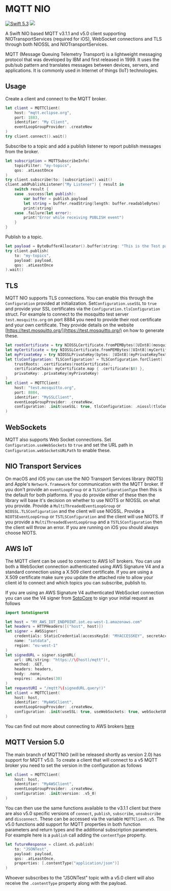 # MQTT NIO 

[<img src="http://img.shields.io/badge/swift-5.3-brightgreen.svg" alt="Swift 5.3" />](https://swift.org)
[<img src="https://github.com/adam-fowler/mqtt-nio/workflows/CI/badge.svg" />](https://github.com/adam-fowler/mqtt-nio/workflows/CI/badge.svg)

A Swift NIO based MQTT v3.1.1 and v5.0 client supporting NIOTransportServices (required for iOS), WebSocket connections and TLS through both NIOSSL and NIOTransportServices.

MQTT (Message Queuing Telemetry Transport) is a lightweight messaging protocol that was developed by IBM and first released in 1999. It uses the pub/sub pattern and translates messages between devices, servers, and applications. It is commonly used in Internet of things (IoT) technologies.

## Usage

Create a client and connect to the MQTT broker.  

```swift
let client = MQTTClient(
    host: "mqtt.eclipse.org", 
    port: 1883,
    identifier: "My Client",
    eventLoopGroupProvider: .createNew
)
try client.connect().wait()
```

Subscribe to a topic and add a publish listener to report publish messages from the broker.
```swift
let subscription = MQTTSubscribeInfo(
    topicFilter: "my-topics",
    qos: .atLeastOnce
)
try client.subscribe(to: [subscription]).wait()
client.addPublishListener("My Listener") { result in
    switch result {
    case .success(let publish):
        var buffer = publish.payload
        let string = buffer.readString(length: buffer.readableBytes)
        print(string)
    case .failure(let error):
        print("Error while receiving PUBLISH event")
    }
}
```

Publish to a topic.
```swift
let payload = ByteBufferAllocator().buffer(string: "This is the Test payload")
try client.publish(
    to: "my-topics",
    payload: payload,
    qos: .atLeastOnce
).wait()
```
## TLS

MQTT NIO supports TLS connections. You can enable this through the `Configuration` provided at initialization. Set`Configuration.useSSL` to `true` and provide your SSL certificates via the `Configuration.tlsConfiguration` struct. For example to connect to the mosquitto test server `test.mosquitto.org` on port 8884 you need to provide their root certificate and your own certificate. They provide details on the website [https://test.mosquitto.org/](https://test.mosquitto.org/) on how to generate these.

```swift
let rootCertificate = try NIOSSLCertificate.fromPEMBytes([UInt8](mosquittoCertificateText.utf8))
let myCertificate = try NIOSSLCertificate.fromPEMBytes([UInt8](myCertificateText.utf8))
let myPrivateKey = try NIOSSLPrivateKey(bytes: [UInt8](myPrivateKeyText.utf8), format: .pem)
let tlsConfiguration: TLSConfiguration? = TLSConfiguration.forClient(
    trustRoots: .certificates(rootCertificate),
    certificateChain: myCertificate.map { .certificate($0) },
    privateKey: .privateKey(myPrivateKey)
)
let client = MQTTClient(
    host: "test.mosquitto.org",
    port: 8884,
    identifier: "MySSLClient",
    eventLoopGroupProvider: .createNew,
    configuration: .init(useSSL: true, tlsConfiguration: .niossl(tlsConfiguration)),
)
```

## WebSockets

MQTT also supports Web Socket connections. Set `Configuration.useWebSockets` to `true` and set the URL path in `Configuration.webSocketsURLPath` to enable these.

## NIO Transport Services

On macOS and iOS you can use the NIO Transport Services library (NIOTS) and Apple's `Network.framework` for communication with the MQTT broker. If you don't provide an `eventLoopGroup` or a `TLSConfigurationType` then this is the default for both platforms. If you do provide either of these then the library will base it's decision on whether to use NIOTS or NIOSSL on what you provide. Provide a `MultiThreadedEventLoopGroup` or `NIOSSL.TLSConfiguration` and the client will use NIOSSL. Provide a `NIOTSEventLoopGroup` or `TSTLSConfiguration` and the client will use NIOTS. If you provide a `MultiThreadedEventLoopGroup` and a `TSTLSConfiguration` then the client will throw an error. If you are running on iOS you should always choose NIOTS. 

## AWS IoT

The MQTT client can be used to connect to AWS IoT brokers. You can use both a WebSocket connection authenticated using AWS Signature V4 and a standard connection using a X.509 client certificate. If you are using a X.509 certificate make sure you update the attached role to allow your client id to connect and which topics you can subscribe, publish to.

If you are using an AWS Signature V4 authenticated WebSocket connection you can use the V4 signer from [SotoCore](https://github.com/soto-project/soto) to sign your initial request as follows
```swift
import SotoSignerV4

let host = "MY_AWS_IOT_ENDPOINT.iot.eu-west-1.amazonaws.com"
let headers = HTTPHeaders([("host", host)])
let signer = AWSSigner(
    credentials: StaticCredential(accessKeyId: "MYACCESSKEY", secretAccessKey: "MYSECRETKEY"), 
    name: "iotdata", 
    region: "eu-west-1"
)
let signedURL = signer.signURL(
    url: URL(string: "https://\(host)/mqtt")!, 
    method: .GET, 
    headers: headers, 
    body: .none, 
    expires: .minutes(30)
)
let requestURI = "/mqtt?\(signedURL.query!)"
let client = MQTTClient(
    host: host,
    identifier: "MyAWSClient",
    eventLoopGroupProvider: .createNew,
    configuration: .init(useSSL: true, useWebSockets: true, webSocketURLPath: requestUri)
)
```
You can find out more about connecting to AWS brokers [here](https://docs.aws.amazon.com/iot/latest/developerguide/protocols.html)

## MQTT Version 5.0

The main branch of MQTTNIO (will be released shortly as version 2.0) has support for MQTT v5.0. To create a client that will connect to a v5 MQTT broker you need to set the version in the configuration as follows

```swift
let client = MQTTClient(
    host: host,
    identifier: "MyAWSClient",
    eventLoopGroupProvider: .createNew,
    configuration: .init(version: .v5_0)
)
```

You can then use the same functions available to the v3.1.1 client but there are also v5.0 specific versions of `connect`, `publish`, `subscribe`, `unsubscribe` and `disconnect`. These can be accessed via the variable `MQTTClient.v5`. The v5.0 functions add support for MQTT properties in both function parameters and return types and the additional subscription parameters. For example here is a `publish` call adding the `contentType` property.

```swift
let futureResponse = client.v5.publish(
    to: "JSONTest", 
    payload: payload, 
    qos: .atLeastOnce, 
    properties: [.contentType("application/json")]
)
```

Whoever subscribes to the "JSONTest" topic with a v5.0 client will also receive the `.contentType` property along with the payload.


